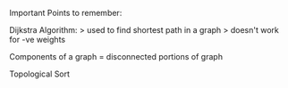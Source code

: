 Important Points to remember:

Dijkstra Algorithm: 
	> used to find shortest path in a graph
	> doesn't work for -ve weights
	
Components of a graph = disconnected portions of graph

Topological Sort
	
		
